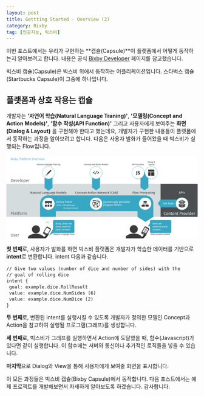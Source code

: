 ```yaml
---
layout: post
title: Gettting Started - Overview (2)
category: Bixby
tag: [인공지능, 빅스비]
---
```


이번 포스트에서는 우리가 구현하는 **캡슐(Capsule)**이 플랫폼에서 어떻게 동작하는지 알아보려고 합니다. 내용은 공식 [Bixby Developer](https://bixbydevelopers.com/dev/docs/get-started/overview) 페이지를 참고했습니다.

<div class="message">
빅스비 캡슐(Capsule)은 빅스비 위에서 동작하는 어플리케이션입니다. 스타벅스 캡슐(Startbucks Capsule)이 그중에 하나입니다.
</div>

## 플랫폼과 상호 작용는 캡슐

개발자는 **'자연어 학습(Natural Language Traning)'**, **'모델링(Concept and Action Models)'**, **'함수 작성(API Function)'** 그리고 사용자에게 보여주는 **화면(Dialog & Layout)** 을 구현해야 한다고 했는데요, 개발자가 구현한 내용들이 플랫폼에서 동작하는 과정을 알아보려고 합니다. 다음은 사용자 발화가 들어왔을 때 빅스비가 실행되는 Flow입니다.

![image](/assets/2018-12-16-overview-2/flow-18218708982895970544.png)

**첫 번째**로, 사용자가 발화를 하면 빅스비 플랫폼은 개발자가 학습한 데이터를 기반으로 **intent**로 변환합니다. intent 다음과 같습니다.
```
// Give two values (number of dice and number of sides) with the
// goal of rolling dice
intent {
 goal: example.dice.RollResult
 value: example.dice.NumSides (6)
 value: example.dice.NumDice (2)
}
```

**두 번째**로, 변환된 intent를 실행시킬 수 있도록 개발자가 정의한 모델인 Concept과 Action을 참고하여 실행될 프로그램(그래프)를 생성합니다.
<!-- ![image](/assets/2018-12-16-overview/1st-execution-graph-11771877356118750247.png) -->

**세 번째**로, 빅스비가 그래프를 실행하면서 Action에 도달했을 때, 함수(Javascript)가 있다면 같이 실행합니다. 이 함수에는 서버와 통신이나 추가적인 로직들을 넣을 수 있습니다.

**마지막**으로 Dialog와 View을 통해 사용자에게 보여줄 화면을 표시합니다.
<!-- ![image](/assets/2018-12-16-overview/layout-result-16107432446437221263.png) -->

이 모든 과정들은 빅스비 캡슐(Bixby Capsule)에서 동작합니다. 다음 포스트에서는 예제 프로젝트를 개발해보면서 자세하게 알아보도록 하겠습니다. 감사합니다.